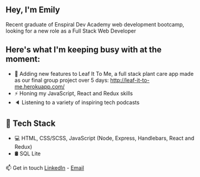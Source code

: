 ## Hey, I'm Emily

Recent graduate of Enspiral Dev Academy web development bootcamp, looking for a new role as a Full Stack Web Developer

Here's what I'm keeping busy with at the moment: 
----------------------------------------------------------------------------------------------------------------------------------------------------

-   🌱 Adding new features to Leaf It To Me, a full stack plant care app made as our final group project over 5 days: 
http://leaf-it-to-me.herokuapp.com/
-   ⚡ Honing my JavaScript, React and Redux skills
-   🔈 Listening to a variety of inspiring tech podcasts

💪 Tech Stack
----------------------------------------------------------

-   💻 HTML, CSS/SCSS, JavaScript (Node, Express, Handlebars, React and Redux)
-   🛢️ SQL Lite

📫 Get in touch
[LinkedIn](https://www.linkedin.com/in/emily-berryman-9a6a651a8/) - [Email](mailto:emilyrberryman@gmail.com)

<!--
**emily-berryman/emily-berryman** is a ✨ _special_ ✨ repository because its `README.md` (this file) appears on your GitHub profile.

Here are some ideas to get you started:

- 🔭 I’m currently working on ...
- 🌱 I’m currently learning ...
- 👯 I’m looking to collaborate on ...
- 🤔 I’m looking for help with ...
- 💬 Ask me about ...
- 📫 How to reach me: ...
- 😄 Pronouns: ...
- ⚡ Fun fact: ...
-->
